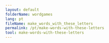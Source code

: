 ```yaml
---
layout: default
folderName: wordgames
lang: pt
fileName: make_words_with_these_letters
permalink: /pt/make-words-with-these-letters
tool: make-words-with-these-letters
---
```

